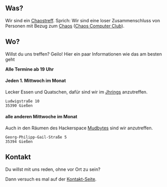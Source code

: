 ## Was?
Wir sind ein [Chaostreff](https://www.ccc.de/de/club/chaostreffs). Sprich: Wir sind eine loser Zusammenschluss von Personen mit Bezug zum [Chaos](https://www.ccc.de/de/regional) ([Chaos Computer Club](https://ccc.de)).

## Wo?
Willst du uns treffen? Geilo! Hier ein paar Informationen wie das am besten geht

**Alle Termine ab 19 Uhr**
#### Jeden 1. Mittwoch im Monat
Lecker Essen und Quatschen, dafür sind wir im [Jhrings](https://jhrings.de/) anzutreffen.

```
Ludwigstraße 10
35390 Gießen
```

#### alle anderen Mittwoche im Monat
Auch in den Räumen des Hackerspace [Mudbytes](https://mudbyte.de) sind wir anzutreffen.

```
Georg-Philipp-Gail-Straße 5
35394 Gießen
```


## Kontakt
Du willst mit uns reden, ohne vor Ort zu sein?

Dann versuch es mal auf der [Kontakt-Seite](kontakt.md).
